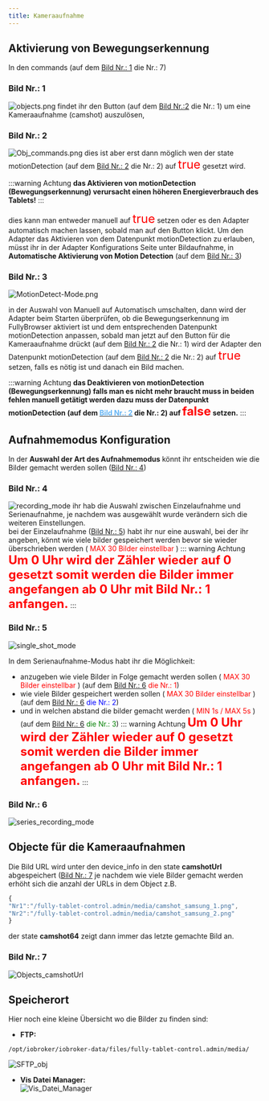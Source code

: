 ```yaml
---
title: Kameraaufnahme
---
```


## Aktivierung von Bewegungserkennung 
In den commands (auf dem [Bild Nr.: 1](#bild-nr-1) die Nr.: 7)
### Bild Nr.: 1 
![objects.png](../../../.vuepress/public/images/media/Fully-Tablet-Control/objects.png)
findet ihr den Button (auf dem [Bild Nr.:2](#bild-nr-2) die Nr.: 1) um eine Kameraaufnahme (camshot) auszulösen,
### Bild Nr.: 2 
![Obj_commands.png](../../../.vuepress/public/images/media/Fully-Tablet-Control/Obj_commands.png)
dies ist aber erst dann möglich wen der state motionDetection (auf dem [Bild Nr.: 2](#bild-nr-2) die Nr.: 2) auf 
<span style="color:red;font-size:1.5rem">true</span> gesetzt wird.

:::warning Achtung
**das Aktivieren von motionDetection (Bewegungserkennung) verursacht einen höheren Energieverbrauch des Tablets!**
:::

dies kann man entweder manuell auf <span style="color:red;font-size:1.5rem">true</span> setzen oder es den Adapter 
automatisch machen lassen, sobald man auf den Button klickt.
Um den Adapter das Aktivieren von dem Datenpunkt motionDetection zu erlauben, müsst ihr in der Adapter Konfigurations 
Seite unter Bildaufnahme, in **Automatische Aktivierung von Motion Detection** (auf dem [Bild Nr.: 3](#bild-nr-3))
### Bild Nr.: 3 
![MotionDetect-Mode.png](../../../.vuepress/public/images/media/Fully-Tablet-Control/MotionDetect-Mode.png) 

in der Auswahl von Manuell auf Automatisch umschalten, dann wird der Adapter beim Starten überprüfen, ob die 
Bewegungserkennung im FullyBrowser aktiviert ist und dem entsprechenden Datenpunkt motionDetection anpassen, sobald man jetzt auf 
den Button für die Kameraaufnahme drückt (auf dem [Bild Nr.: 2](#bild-nr-2) die Nr.: 1) wird der Adapter den 
Datenpunkt motionDetection (auf dem [Bild Nr.: 2](#bild-nr-2) die Nr.: 2)
auf <span style="color:red;font-size:1.5rem">true</span> setzen, falls es nötig ist und danach ein Bild machen.

:::warning Achtung
**das Deaktivieren von motionDetection (Bewegungserkennung) falls man es nicht mehr braucht muss in beiden fehlen manuell 
getätigt werden dazu muss der Datenpunkt motionDetection (auf dem [<span style="color:#63b4f4">Bild Nr.: 2</span>](#bild-nr-2) die Nr.: 2) 
auf <span style="color:red;font-size:1.5rem">false</span> setzen.**
:::

## Aufnahmemodus Konfiguration
In der **Auswahl der Art des Aufnahmemodus** könnt ihr entscheiden wie die Bilder gemacht werden sollen ([Bild Nr.: 4](#bild-nr-4))
### Bild Nr.: 4
![recording_mode](../../../.vuepress/public/images/media/Fully-Tablet-Control/recording_mode.png)
ihr hab die Auswahl zwischen Einzelaufnahme und Serienaufnahme, je nachdem was ausgewählt wurde verändern sich die weiteren Einstellungen. \
bei der Einzelaufnahme ([Bild Nr.: 5](#bild-nr-5)) habt ihr nur eine auswahl, bei der ihr angeben, könnt wie viele bilder gespeichert werden bevor sie wieder überschrieben werden (<span style="color:red"> MAX 30 Bilder einstellbar </span>)
::: warning Achtung
**<span style="color:red;font-size:1.5rem">Um 0 Uhr wird der Zähler wieder auf 0 gesetzt somit werden die Bilder immer angefangen ab 0 Uhr mit Bild Nr.: 1 anfangen.</span>**
:::

### Bild Nr.: 5
![single_shot_mode](../../../.vuepress/public/images/media/Fully-Tablet-Control/single_shot_mode.png)

In dem Serienaufnahme-Modus habt ihr die Möglichkeit: 
* anzugeben wie viele Bilder in Folge gemacht werden sollen (<span style="color:red"> MAX 30 Bilder einstellbar </span>) (auf dem [Bild Nr.: 6](#bild-nr-6) <span style="color:red">die Nr.: 1</span>)
* wie viele Bilder gespeichert werden sollen (<span style="color:red"> MAX 30 Bilder einstellbar </span>) (auf dem [Bild Nr.: 6](#bild-nr-6) <span style="color:blue">die Nr.: 2</span>)
* und in welchen abstand die bilder gemacht werden ( <span style="color:red">MIN 1s / MAX 5s</span> ) (auf dem [Bild Nr.: 6](#bild-nr-6) <span style="color:green">die Nr.: 3</span>)
::: warning Achtung
**<span style="color:red;font-size:1.5rem">Um 0 Uhr wird der Zähler wieder auf 0 gesetzt somit werden die Bilder immer angefangen ab 0 Uhr mit Bild Nr.: 1 anfangen.</span>**
:::
### Bild Nr.: 6
![series_recording_mode](../../../.vuepress/public/images/media/Fully-Tablet-Control/series_recording_mode.png)

## Objecte für die Kameraaufnahmen
Die Bild URL wird unter den device_info in den state **camshotUrl** abgespeichert ([Bild Nr.: 7](#bild-nr-7) je nachdem wie viele Bilder gemacht 
werden erhöht sich die anzahl der URLs in dem Object z.B. 
``` js
{
"Nr1":"/fully-tablet-control.admin/media/camshot_samsung_1.png",
"Nr2":"/fully-tablet-control.admin/media/camshot_samsung_2.png"
}
```
der state **camshot64** zeigt dann immer das letzte gemachte Bild an.
### Bild Nr.: 7
![Objects_camshotUrl](../../../.vuepress/public/images/media/Fully-Tablet-Control/Objects_camshotUrl.png)

## Speicherort
Hier noch eine kleine Übersicht wo die Bilder zu finden sind:
* **FTP:**
``` shell
/opt/iobroker/iobroker-data/files/fully-tablet-control.admin/media/
```
![SFTP_obj](../../../.vuepress/public/images/media/Fully-Tablet-Control/SFTP_obj.png)

* **Vis Datei Manager:** \
![Vis_Datei_Manager](../../../.vuepress/public/images/media/Fully-Tablet-Control/Vis_Datei_Manager.png)

